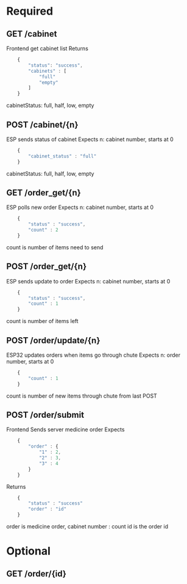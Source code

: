Required
========

## GET /cabinet
Frontend get cabinet list
Returns
```js
    {
        "status": "success",
        "cabinets" : [
            "full"
            "empty"
        ]
    }
```
cabinetStatus: full, half, low, empty

## POST /cabinet/{n}
ESP sends status of cabinet
Expects
    n: cabinet number, starts at 0
```js
    {
        "cabinet_status" : "full"
    }
```
cabinetStatus: full, half, low, empty

## GET /order_get/{n}
ESP polls new order 
Expects
    n: cabinet number, starts at 0
```js
    {
        "status" : "success",
        "count" : 2
    }
```
count is number of items need to send


## POST /order_get/{n}
ESP sends update to order
Expects
    n: cabinet number, starts at 0
```js
    {
        "status" : "success",
        "count" : 1
    }
```
count is number of items left

## POST /order/update/{n}
ESP32 updates orders when items go through chute
Expects
    n: order number, starts at 0
```js
    {
        "count" : 1
    }
```
count is number of new items through chute from last POST

## POST /order/submit
Frontend Sends server medicine order
Expects
```js
    {
        "order" : {
            "1" : 2,
            "2" : 3,
            "3" : 4
        }
    }
```
Returns
```js
    {
        "status" : "success"
        "order" : "id"
    }
```
order is medicine order, cabinet number : count
id is the order id

## 

Optional
========
## GET /order/{id}